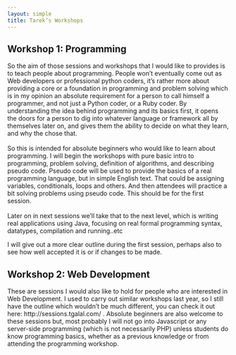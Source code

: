 ```yaml
---
layout: simple
title: Tarek’s Workshops
---
```


<h2><span>Workshop 1: Programming</span></h2>
<p class="cols">
So the aim of those sessions and workshops that I would like to provides is to teach people about programming. People won’t eventually come out as Web developers or professional python coders, it’s rather more about providing a core or a foundation in programming and problem solving which is in my opinion an absolute requirement for a person to call himself a programmer, and not just a Python coder, or a Ruby coder. By understanding the idea behind programming and its basics first, it opens the doors for a person to dig into whatever language or framework all by themselves later on, and gives them the ability to decide on what they learn, and why the chose that.
<br>
<br>
So this is intended for absolute beginners who would like to learn about programming. I will begin the workshops with pure basic intro to programming, problem solving, definition of algorithms, and describing pseudo code. Pseudo code will be used to provide the basics of a real programming language, but in simple English text. That could be assigning variables, conditionals, loops and others. And then attendees will practice a bit solving problems using pseudo code. This should be for the first session.
<br>
<br>
Later on in next sessions we’ll take that to the next level, which is writing real applications using Java, focusing on real formal programming syntax, datatypes, compilation and running..etc
</p>
<p>
I will give out a more clear outline during the first session, perhaps also to see how well accepted it is or if changes to be made.
</p>


<h2><span>Workshop 2: Web Development</span></h2>

<p class="cols">
These are sessions I would also like to hold for people who are interested in Web Development. I used to carry out similar workshops last year, so I still have the outline which wouldn’t be much different, you can check it out here: http://sessions.tgalal.com/ . Absolute beginners are also welcome to these sessions but, most probably I will not go into Javascript or any server-side programming (which is not necessarily PHP) unless students do know programming basics, whether as a previous knowledge or from attending the programming workshop.
<br>
</p>


